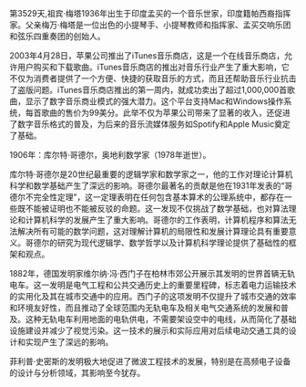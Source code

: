 
第3529天,祖宾·梅塔1936年出生于印度孟买的一个音乐世家，印度籍帕西裔指挥家。父亲梅万·梅塔是一位出色的小提琴手、小提琴教师和指挥家、孟买交响乐团和弦乐四重奏团的创始人。



2003年4月28日，苹果公司推出了iTunes音乐商店，这是一个在线音乐商店，允许用户购买和下载歌曲。iTunes音乐商店的推出对音乐行业产生了重大影响，它不仅为消费者提供了一个方便、快捷的获取音乐的方式，而且还帮助音乐行业抗击了盗版问题。iTunes音乐商店推出的第一周内，就成功卖出了超过1,000,000首歌曲，显示了数字音乐商业模式的强大潜力。这个平台支持Mac和Windows操作系统，每首歌曲的售价为99美分。此举不仅为苹果公司带来了显著的收入，还促进了数字音乐格式的普及，为后来的音乐流媒体服务如Spotify和Apple Music奠定了基础。


1906年：库尔特·哥德尔，奥地利数学家（1978年逝世）。

库尔特·哥德尔是20世纪最重要的逻辑学家和数学家之一，他的工作对理论计算机科学和数学基础产生了深远的影响。哥德尔最著名的贡献是他在1931年发表的“哥德尔不完全性定理”，这一定理表明在任何包含基本算术的公理系统中，都存在一些既不能被证明也不能被反驳的命题。这一发现不仅挑战了数学基础，也对算法理论和计算机科学的发展产生了重大影响。哥德尔的工作表明，计算机程序和算法无法解决所有可能的数学问题，这对理解计算机的局限性和发展计算理论具有重要意义。哥德尔的研究为现代逻辑学、数学哲学以及计算机科学理论提供了基础性的框架和观点。

1882年，德国发明家维尔纳·冯·西门子在柏林市郊公开展示其发明的世界首辆无轨电车。这一发明是电气工程和公共交通历史上的重要里程碑，标志着电力运输技术的实用化及其在城市交通中的应用。西门子的这项发明不仅提升了城市交通的效率和环境友好性，而且推动了全球范围内无轨电车及相关电气交通系统的发展和普及。这种无轨电车利用地面的电轨供电，不需要架设空中的电线，从而简化了基础设施建设并减少了视觉污染。这一技术的展示和实际应用对后续电动交通工具的设计和实现产生了深远的影响。

菲利普·史密斯的发明极大地促进了微波工程技术的发展，特别是在高频电子设备的设计与分析领域，其影响至今犹存。